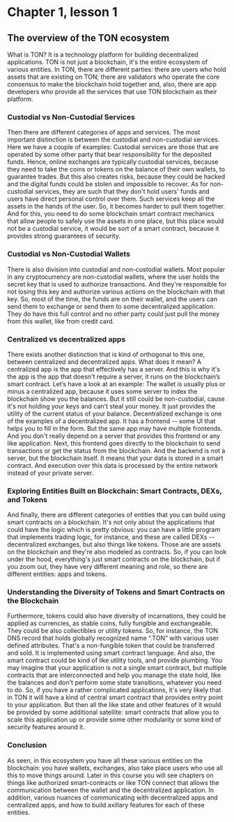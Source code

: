 # Chapter 1, lesson 1
## The overview of the TON ecosystem

What is TON? It is a technology platform for building decentralized applications. TON is not just a blockchain, it's the entire ecosystem of various entities. In TON, there are different parties: there are users who hold assets that are existing on TON; there are validators who operate the core consensus to make the blockchain hold together and, also, there are app developers who provide all the services that use TON blockchain as their platform.

### Custodial vs Non-Custodial Services

Then there are different categories of apps and services. The most important distinction is between the custodial and non-custodial services. Here we have a couple of examples:
Custodial services are those that are operated by some other party that bear responsibility for the deposited funds. Hence, online exchanges are typically custodial services, because they need to take the coins or tokens on the balance of their own wallets, to guarantee trades. But this also creates risks, because they could be hacked and the digital funds could be stolen and impossible to recover.
As for non-custodial services, they are such that they don't hold users' funds and users have direct personal control over them. Such services keep all the assets in the hands of the user. So, it becomes harder to pull them together. And for this, you need to do some blockchain smart contract mechanics that allow people to safely use the assets in one place, but this place would not be a custodial service, it would be sort of a smart contract, because it provides strong guarantees of security.

### Custodial vs Non-Custodial Wallets

There is also division into custodial and non-custodial wallets. Most popular in any cryptocurrency are non-custodial wallets, where the user holds the secret key that is used to authorize transactions. And they're responsible for not losing this key and authorize various actions on the blockchain with that key. So, most of the time, the funds are on their wallet, and the users can send them to exchange or send them to some decentralized application. They do have this full control and no other party could just pull the money from this wallet, like from credit card.

### Centralized vs decentralized apps

There exists another distinction that is kind of orthogonal to this one, between centralized and decentralized apps. What does it mean? A centralized app is the app that effectively has a server. And this is why it's the app is the app that doesn't require a server, it runs on the blockchain’s smart contract. Let’s have a look at an example:
The wallet is usually plus or minus a centralized app, because it uses some server to index the blockchain show you the balances. But it still could be non-custodial, cause it's not holding your keys and can't steal your money. It just provides the utility of the current status of your balance.
Decentralized exchange is one of the examples of a decentralized app. It has a frontend -- some UI that helps you to fill in the form. But the same app may have multiple frontends. And you don't really depend on a server that provides this frontend or any like application. Next, this frontend goes directly to the blockchain to send transactions or get the status from the blockchain. And the backend is not a server, but the blockchain itself. It means that your data is stored in a smart contract. And execution over this data is processed by the entire network instead of your private server. 

### Exploring Entities Built on Blockchain: Smart Contracts, DEXs, and Tokens

And finally, there are different categories of entities that you can build using smart contracts on a blockchain. It's not only about the applications that could have the logic which is pretty obvious: you can have a little program that implements trading logic, for instance, and these are called DEXs -- decentralized exchanges, but also things like tokens. Those are
are assets on the blockchain and they're also modeled as contracts. So, if you can look under the hood, everything's just smart contracts on the blockchain, but if you zoom out, they have very different meaning and role, so there are different entities: apps and tokens. 

### Understanding the Diversity of Tokens and Smart Contracts on the Blockchain

Furthermore, tokens could also have diversity of incarnations, they could be applied as currencies, as stable coins, fully fungible and exchangeable. They could be also collectibles or utility tokens. So, for instance, the TON DNS record that holds globally recognized name “.TON” with various user defined attributes. That's a non-fungible token that could be transferred and sold. It is implemented using smart contract language.
And also, the smart contract could be kind of like utility tools, and provide plumbing. You may imagine that your application is not a single smart contract, but multiple contracts that are interconnected and help you manage the state hold, like the balances and don't perform some state transitions, whatever you need to do. So, if you have a rather complicated applications, it's very likely that in TON it will have a kind of central smart contract that provides entry point to your application. But then all the like state and other features of it would be provided by some additional satellite: smart contracts that allow you to scale this application up or provide some other modularity or some kind of security features around it.

### Conclusion

As seen, in this ecosystem you have all these various entities on the blockchain: you have wallets, exchanges, also take place users who use all this to move things around. Later in this course you will see chapters on things like authorized smart-contracts or like TON connect that allows the communication between the wallet and the decentralized application. In addition, various nuances of communicating with decentralized apps and centralized apps, and how to build axillary features for each of these entities.
